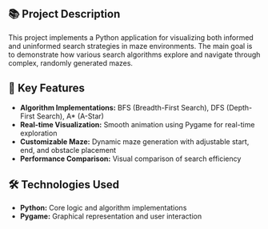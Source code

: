 ## 📚 Project Description
This project implements a Python application for visualizing both informed and uninformed search strategies in maze environments. The main goal is to demonstrate how various search algorithms explore and navigate through complex, randomly generated mazes.

## 🚀 Key Features
- **Algorithm Implementations:** BFS (Breadth-First Search), DFS (Depth-First Search), A* (A-Star)
- **Real-time Visualization:** Smooth animation using Pygame for real-time exploration
- **Customizable Maze:** Dynamic maze generation with adjustable start, end, and obstacle placement
- **Performance Comparison:** Visual comparison of search efficiency

## 🛠️ Technologies Used
- **Python:** Core logic and algorithm implementations
- **Pygame:** Graphical representation and user interaction

